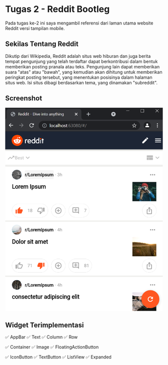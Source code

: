 
# Tugas 2 - Reddit Bootleg

Pada tugas ke-2 ini saya mengambil referensi dari laman utama website Reddit versi tampilan mobile.

## Sekilas Tentang Reddit
Dikutip dari Wikipedia, Reddit adalah situs web hiburan dan juga berita tempat pengunjung yang telah terdaftar dapat berkontribusi dalam bentuk memberikan posting pranala atau teks. Pengunjung lain dapat memberikan suara "atas" atau "bawah", yang kemudian akan dihitung untuk memberikan peringkat posting tersebut, yang menentukan posisinya dalam halaman situs web. Isi situs dibagi berdasarkan tema, yang dinamakan "subreddit".

## Screenshot

![App Screenshot](./screenshots/sspage1.png)


## Widget Terimplementasi

✅ AppBar ✅ Text ✅ Column ✅ Row

✅ Container ✅ Image ✅ FloatingActionButton

✅ IconButton ✅ TextButton ✅ ListView ✅ Expanded
